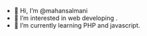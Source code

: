 - 👋 Hi, I’m @mahansalmani
- 👀 I’m interested in web developing .
- 🌱 I’m currently learning PHP and javascript.

<!---
mahansalmani/mahansalmani is a ✨ special ✨ repository because its `README.md` (this file) appears on your GitHub profile.
You can click the Preview link to take a look at your changes.
--->
